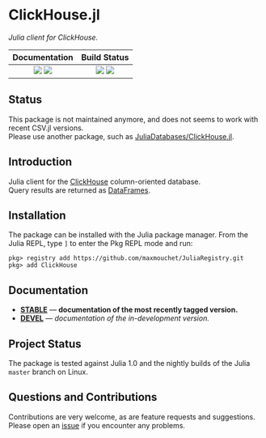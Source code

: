 # ClickHouse.jl

*Julia client for ClickHouse.*

| **Documentation**                       | **Build Status**              |
|:---------------------------------------:|:-----------------------------:|
| [![][docs-stable-img]][docs-stable-url] [![][docs-dev-img]][docs-dev-url]| [![][travis-img]][travis-url] [![][codecov-img]][codecov-url] |

## Status

This package is not maintained anymore, and does not seems to work with recent CSV.jl versions.  
Please use another package, such as [JuliaDatabases/ClickHouse.jl](https://github.com/JuliaDatabases/ClickHouse.jl).

## Introduction

Julia client for the [ClickHouse](https://clickhouse.yandex/) column-oriented database.  
Query results are returned as [DataFrames](https://github.com/JuliaData/DataFrames.jl).

## Installation

The package can be installed with the Julia package manager.
From the Julia REPL, type `]` to enter the Pkg REPL mode and run:

```
pkg> registry add https://github.com/maxmouchet/JuliaRegistry.git
pkg> add ClickHouse
```

## Documentation

- [**STABLE**][docs-stable-url] &mdash; **documentation of the most recently tagged version.**
- [**DEVEL**][docs-dev-url] &mdash; *documentation of the in-development version.*

## Project Status

The package is tested against Julia 1.0 and the nightly builds of the Julia `master` branch on Linux.

## Questions and Contributions

Contributions are very welcome, as are feature requests and suggestions. Please open an [issue][issues-url] if you encounter any problems.

[docs-stable-img]: https://img.shields.io/badge/docs-stable-blue.svg?style=flat
[docs-stable-url]: https://maxmouchet.github.io/ClickHouse.jl/stable

[docs-dev-img]: https://img.shields.io/badge/docs-dev-blue.svg?style=flat
[docs-dev-url]: https://maxmouchet.github.io/ClickHouse.jl/dev

[travis-img]: https://travis-ci.org/maxmouchet/ClickHouse.jl.svg?branch=master
[travis-url]: https://travis-ci.org/maxmouchet/ClickHouse.jl

[codecov-img]: https://codecov.io/github/maxmouchet/ClickHouse.jl/coverage.svg?branch=master
[codecov-url]: https://codecov.io/github/maxmouchet/ClickHouse.jl?branch=master

[issues-url]: https://github.com/maxmouchet/ClickHouse.jl/issues
